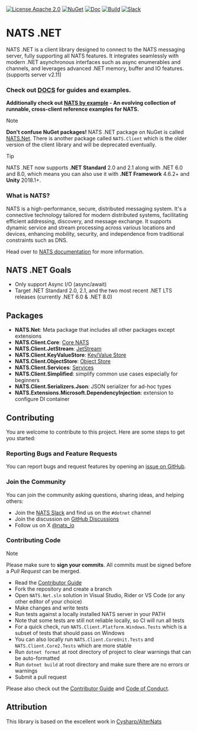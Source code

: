 [![License Apache 2.0](https://img.shields.io/badge/License-Apache2-blue.svg)](https://www.apache.org/licenses/LICENSE-2.0)
[![NuGet](https://img.shields.io/nuget/v/NATS.Net.svg?cacheSeconds=3600)](https://www.nuget.org/packages/NATS.Net)
[![Doc](https://img.shields.io/badge/Doc-reference-blue)](https://nats-io.github.io/nats.net/)
[![Build](https://github.com/nats-io/nats.net/actions/workflows/test.yml/badge.svg?branch=main)](https://github.com/nats-io/nats.net/actions/workflows/test.yml?query=branch%3Amain)
[![Slack](https://img.shields.io/badge/chat-on%20slack-green)](https://slack.nats.io)

# NATS .NET

NATS .NET is a client library designed to connect to the NATS messaging server,
fully supporting all NATS features.
It integrates seamlessly with modern .NET asynchronous interfaces such as
async enumerables and channels, and leverages advanced .NET memory, buffer and IO features. (supports server v2.11)

### Check out [DOCS](https://nats-io.github.io/nats.net/) for guides and examples.

**Additionally check out [NATS by example](https://natsbyexample.com) - An evolving collection of runnable, cross-client reference examples for NATS.**

> [!NOTE]
> **Don't confuse NuGet packages!**
> NATS .NET package on NuGet is called [NATS.Net](https://www.nuget.org/packages/NATS.Net).
> There is another package called `NATS.Client` which is the older version of the client library
> and will be deprecated eventually.

> [!TIP]
> NATS .NET now supports **.NET Standard** 2.0 and 2.1 along with .NET 6.0 and 8.0,
> which means you can also use it with **.NET Framework** 4.6.2+ and **Unity** 2018.1+.

### What is NATS?

NATS is a high-performance, secure, distributed messaging system.
It's a connective technology tailored for modern distributed systems,
facilitating efficient addressing, discovery, and message exchange.
It supports dynamic service and stream processing across various locations and devices,
enhancing mobility, security, and independence from traditional constraints such as DNS.

Head over to [NATS documentation](https://docs.nats.io/nats-concepts/overview) for more information.

## NATS .NET Goals

- Only support Async I/O (async/await)
- Target .NET Standard 2.0, 2.1, and the two most recent .NET LTS releases (currently .NET 6.0 & .NET 8.0)

## Packages

- **NATS.Net**: Meta package that includes all other packages except extensions
- **NATS.Client.Core**: [Core NATS](https://docs.nats.io/nats-concepts/core-nats)
- **NATS.Client.JetStream**: [JetStream](https://docs.nats.io/nats-concepts/jetstream)
- **NATS.Client.KeyValueStore**: [Key/Value Store](https://docs.nats.io/nats-concepts/jetstream/key-value-store)
- **NATS.Client.ObjectStore**: [Object Store](https://docs.nats.io/nats-concepts/jetstream/obj_store)
- **NATS.Client.Services**: [Services](https://docs.nats.io/using-nats/developer/services)
- **NATS.Client.Simplified**: simplify common use cases especially for beginners
- **NATS.Client.Serializers.Json**: JSON serializer for ad-hoc types
- **NATS.Extensions.Microsoft.DependencyInjection**: extension to configure DI container

## Contributing

You are welcome to contribute to this project. Here are some steps to get you started:

### Reporting Bugs and Feature Requests

You can report bugs and request features
by opening an [issue on GitHub](https://github.com/nats-io/nats.net/issues/new/choose).

### Join the Community

You can join the community asking questions, sharing ideas, and helping others:

- Join the [NATS Slack](https://slack.nats.io) and find us on the `#dotnet` channel
- Join the discussion on [GitHub Discussions](https://github.com/nats-io/nats.net/discussions)
- Follow us on X [@nats_io](https://x.com/nats_io)

### Contributing Code

> [!NOTE]
> Please make sure to **sign your commits**. All commits must be signed before a _Pull Request_ can be merged.

- Read the [Contributor Guide](CONTRIBUTING.md)
- Fork the repository and create a branch
- Open `NATS.Net.sln` solution in Visual Studio, Rider or VS Code (or any other editor of your choice)
- Make changes and write tests
- Run tests against a locally installed NATS server in your PATH
- Note that some tests are still not reliable locally, so CI will run all tests
- For a quick check, run `NATS.Client.Platform.Windows.Tests` which is a subset of tests that should pass on Windows
- You can also locally run `NATS.Client.CoreUnit.Tests` and `NATS.Client.Core2.Tests` which are more stable
- Run `dotnet format` at root directory of project to clear warnings that can be auto-formatted
- Run `dotnet build` at root directory and make sure there are no errors or warnings
- Submit a pull request

Please also check out the [Contributor Guide](CONTRIBUTING.md) and [Code of Conduct](CODE-OF-CONDUCT.md).

## Attribution

This library is based on the excellent work in [Cysharp/AlterNats](https://github.com/Cysharp/AlterNats)
